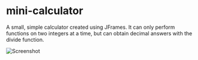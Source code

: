 # mini-calculator
A small, simple calculator created using JFrames. It can only perform functions on two integers at a time, but can obtain decimal answers with the divide function.

![Screenshot](mini-calculator/miniCalculator.jpg)
